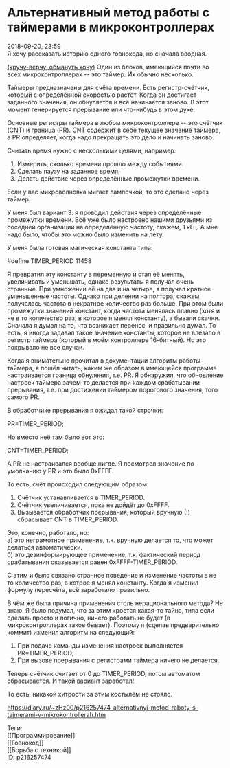 Альтернативный метод работы с таймерами в микроконтроллерах
============================================================

   
 2018-09-20, 23:59   
  Я хочу рассказать историю одного говнокода, но сначала вводная.   
   
  [(кручу-верчу, обмануть хочу)](https://zHz00.diary.ru/p216257474.htm?index=1#linkmore216257474m1)    Один из блоков, имеющийся почти во всех микроконтроллерах -- это таймер. Их обычно несколько.   
   
 Таймеры предназначены для счёта времени. Есть регистр-счётчик, который с определённой скоростью растёт. Когда он достигает заданного значения, он обнуляется и всё начинается заново. В этот момент генерируется прерывание или что-нибудь в этом духе.   
   
 Основные регистры таймера в любом микроконтроллере -- это счётчик (CNT) и граница (PR). CNT содержит в себе текущее значение таймера, а PR определяет, когда надо прекращать это дело и начинать заново.   
   
 Считать время нужно с несколькими целями, например:   
 1. Измерить, сколько времени прошло между событиями.   
 2. Сделать паузу на заданное время.   
 3. Делать действие через определённые промежутки времени.   
   
 Если у вас микроволновка мигает лампочкой, то это сделано через таймер.   
   
 У меня был вариант 3: я проводил действия через определённые промежутки времени. Всё уже было настроено нашими друзьями из соседней организации на определённую частоту, скажем, 1 кГц. А мне надо было, чтобы это можно было изменить на лету.   
   
 У меня была готовая магическая константа типа:   
   
 #define TIMER\_PERIOD 11458   
   
 Я превратил эту константу в переменную и стал её менять, увеличивать и уменьшать, однако результаты я получал очень странные. При умножении её на два и на четыре, я получал кратное уменьшенные частоты. Однако при делении на полтора, скажем, получалась частота в некратное количество раз больше. При этом были промежутки значений констант, когда частота менялась плавно (хотя и не в то количество раз, в которое я менял константу), а бывали скачки.   
 Сначала я думал на то, что возникает перенос, и правильно думал. То есть, я иногда задавал такое значение константы, которое не влезало в регистр таймера (который в моём контроллере 16-битный). Но это покрывало не все случаи.   
   
 Когда я внимательно прочитал в документации алгоритм работы таймера, я пошёл читать, каким же образом в имеющейся программе настраивается граница обнуления, т.е. PR. Я обнаружил, что обновление настроек таймера зачем-то делается при каждом срабатывании прерывания, т.е. при достижении таймером порогового значения, того самого PR.   
   
 В обработчике прерывания я ожидал такой строчки:   
   
 PR=TIMER\_PERIOD;   
   
 Но вместо неё там было вот это:   
   
 CNT=TIMER\_PERIOD;   
   
 А PR не настраивался вообще нигде. Я посмотрел значение по умолчанию у PR и это было 0xFFFF.   
   
 То есть, счёт происходил следующим образом:   
 1. Счётчик устанавливается в TIMER\_PERIOD.   
 2. Счётчик увеличивается, пока не дойдёт до 0xFFFF.   
 3. Вызывается обработчик прерывания, который вручную (!) сбрасывает CNT в TIMER\_PERIOD.   
   
 Это, конечно, работало, но:   
 а) это неграмотное применение, т.к. вручную делается то, что может делаться автоматически.   
 б) это дезинформирующее применение, т.к. фактический период срабатывания оказывается равен 0xFFFF-TIMER\_PERIOD.   
   
 С этим и было связано странное поведение и изменение частоты в не то количество раз, в котрое я менял константу. Когда я изменил формулу пересчёта, всё заработало правильно.   
   
 В чём же была причина применения столь нерационального метода? Не знаю. Я было подумал, что за этим кроется какая-то тайна, типа если сделать просто и логично, ничего работать не будет (в микроконтроллерах такое бывает). Поэтому я (сделав предварительно коммит) изменил алгоритм на следующий:   
   
 1. При подаче команды изменения настроек выполняется PR=TIMER\_PERIOD;   
 2. При вызове прерывания с регистрами таймера ничего не делается.   
   
 Теперь счётчик считает от 0 до TIMER\_PERIOD, потом автоматом сбрасывается. И такой вариант заработал!   
   
 То есть, никакой хитрости за этим костылём не стояло.     
    
 <https://diary.ru/~zHz00/p216257474_alternativnyj-metod-raboty-s-tajmerami-v-mikrokontrollerah.htm>   
   
 Теги:   
 [[Программирование]]   
 [[Говнокод]]   
 [[Борьба с техникой]]   
 ID: p216257474